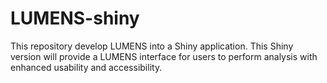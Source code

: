 # LUMENS-shiny
This repository develop LUMENS into a Shiny application. This Shiny version will provide a LUMENS interface for users to perform analysis with enhanced usability and accessibility.
